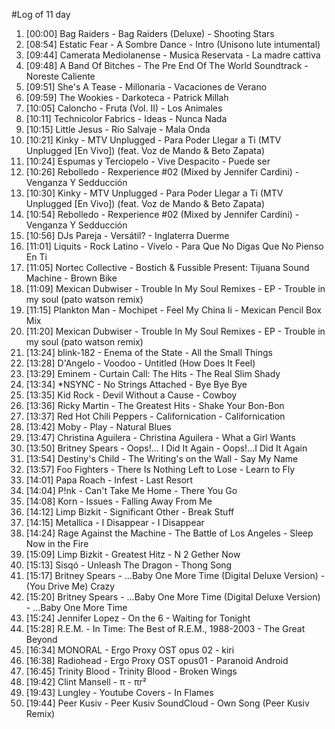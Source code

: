 #Log of 11 day

1. [00:00] Bag Raiders - Bag Raiders (Deluxe) - Shooting Stars
1. [08:54] Estatic Fear - A Sombre Dance - Intro (Unisono lute intumental)
1. [09:44] Camerata Mediolanense - Musica Reservata - La madre cattiva
1. [09:48] A Band Of Bitches - The Pre End Of The World Soundtrack - Noreste Caliente
1. [09:51] She's A Tease - Millonaria - Vacaciones de Verano
1. [09:59] The Wookies - Darkoteca - Patrick Millah
1. [10:05] Caloncho - Fruta (Vol. II) - Los Animales
1. [10:11] Technicolor Fabrics - Ideas - Nunca Nada
1. [10:15] Little Jesus - Río Salvaje - Mala Onda
1. [10:21] Kinky - MTV Unplugged - Para Poder Llegar a Ti (MTV Unplugged [En Vivo]) (feat. Voz de Mando & Beto Zapata)
1. [10:24] Espumas y Terciopelo - Vive Despacito - Puede ser
1. [10:26] Rebolledo - Rexperience #02 (Mixed by Jennifer Cardini) - Venganza Y Sedducción
1. [10:30] Kinky - MTV Unplugged - Para Poder Llegar a Ti (MTV Unplugged [En Vivo]) (feat. Voz de Mando & Beto Zapata)
1. [10:54] Rebolledo - Rexperience #02 (Mixed by Jennifer Cardini) - Venganza Y Sedducción
1. [10:56] DJs Pareja - Versátil? - Inglaterra Duerme
1. [11:01] Liquits - Rock Latino - Vívelo - Para Que No Digas Que No Pienso En Ti
1. [11:05] Nortec Collective - Bostich & Fussible Present: Tijuana Sound Machine - Brown Bike
1. [11:09] Mexican Dubwiser - Trouble In My Soul Remixes - EP - Trouble in my soul (pato watson remix)
1. [11:15] Plankton Man - Mochipet - Feel My China Ii - Mexican Pencil Box Mix
1. [11:20] Mexican Dubwiser - Trouble In My Soul Remixes - EP - Trouble in my soul (pato watson remix)
1. [13:24] blink-182 - Enema of the State - All the Small Things
1. [13:28] D'Angelo - Voodoo - Untitled (How Does It Feel)
1. [13:29] Eminem - Curtain Call: The Hits - The Real Slim Shady
1. [13:34] *NSYNC - No Strings Attached - Bye Bye Bye
1. [13:35] Kid Rock - Devil Without a Cause - Cowboy
1. [13:36] Ricky Martin - The Greatest Hits - Shake Your Bon-Bon
1. [13:37] Red Hot Chili Peppers - Californication - Californication
1. [13:42] Moby - Play - Natural Blues
1. [13:47] Christina Aguilera - Christina Aguilera - What a Girl Wants
1. [13:50] Britney Spears - Oops!... I Did It Again - Oops!...I Did It Again
1. [13:54] Destiny's Child - The Writing's on the Wall - Say My Name
1. [13:57] Foo Fighters - There Is Nothing Left to Lose - Learn to Fly
1. [14:01] Papa Roach - Infest - Last Resort
1. [14:04] P!nk - Can't Take Me Home - There You Go
1. [14:08] Korn - Issues - Falling Away From Me
1. [14:12] Limp Bizkit - Significant Other - Break Stuff
1. [14:15] Metallica - I Disappear - I Disappear
1. [14:24] Rage Against the Machine - The Battle of Los Angeles - Sleep Now in the Fire
1. [15:09] Limp Bizkit - Greatest Hitz - N 2 Gether Now
1. [15:13] Sisqó - Unleash The Dragon - Thong Song
1. [15:17] Britney Spears - ...Baby One More Time (Digital Deluxe Version) - (You Drive Me) Crazy
1. [15:20] Britney Spears - ...Baby One More Time (Digital Deluxe Version) - ...Baby One More Time
1. [15:24] Jennifer Lopez - On the 6 - Waiting for Tonight
1. [15:28] R.E.M. - In Time: The Best of R.E.M., 1988-2003 - The Great Beyond
1. [16:34] MONORAL - Ergo Proxy OST opus 02 - kiri
1. [16:38] Radiohead - Ergo Proxy OST opus01 - Paranoid Android
1. [16:45] Trinity Blood - Trinity Blood - Broken Wings
1. [19:42] Clint Mansell - π - πr²
1. [19:43] Lungley - Youtube Covers - In Flames
1. [19:44] Peer Kusiv - Peer Kusiv SoundCloud - Own Song (Peer Kusiv Remix)
